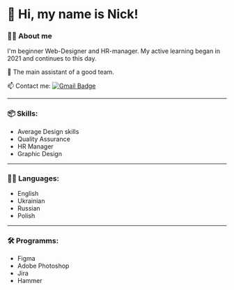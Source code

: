# 👋 Hi, my name is Nick!


### 👨‍💻 About me

I'm beginner Web-Designer and HR-manager. My active learning began in 2021 and continues to this day.

🌱 The main assistant of a good team.


📫 Contact me: [![Gmail Badge](https://img.shields.io/badge/-Gmail-red?style=flat&logo=Gmail&logoColor=white)](mailto:nick9tkachuk@gmail.com)

---

### 📦 Skills:
- Average Design skills
- Quality Assurance
- HR Manager
- Graphic Design

---

### 🥷🏼 Languages:
- English
- Ukrainian
- Russian
- Polish

---

### 🛠 Programms:

- Figma
- Adobe Photoshop
- Jira
- Hammer
